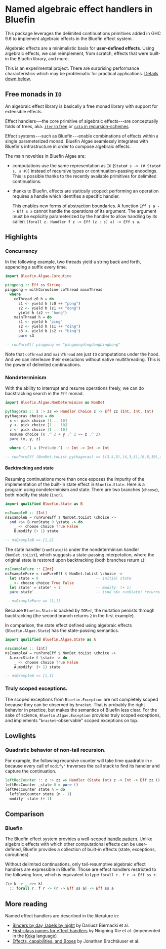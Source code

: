 Named algebraic effect handlers in Bluefin
==========================================

This package leverages the delimited continuations primitives added in
GHC 9.6 to implement algebraic effects in the Bluefin effect system.

Algebraic effects are a minimalistic basis for **user-defined effects**.
Using algebraic effects, we can reimplement, from scratch, effects that
were built-in the Bluefin library, and more.

This is an experimental project. There are surprising performance
characteristics which may be problematic for practical applications.
[Details down below.](#quadratic-behavior-of-non-tail-recursion)

## Free monads in `IO`

An algebraic effect library is basically a free monad library with support for
extensible effects.

Effect handlers---the core primitive of algebraic effects---are conceptually
folds of trees, aka.
[`iter` in free](https://hackage.haskell.org/package/free-5.2/docs/Control-Monad-Free.html)
or [`cata` in recursion-schemes](https://hackage.haskell.org/package/recursion-schemes-5.2.2.5/docs/Data-Functor-Foldable.html#v:cata).

Effect systems---such as Bluefin---enable combinations of effects within a
single parameterized monad. Bluefin Algae seamlessly integrates with Bluefin's
infrastructure in order to compose algebraic effects.

The main novelties in Bluefin Algae are:

- computations use the same representation as `IO` (`State# s -> (# State# s, a #)`)
  instead of recursive types or continuation-passing encodings.
  This is possible thanks to the recently available primitives for delimited
  continuations.

- thanks to Bluefin, effects are statically scoped: performing an operation
  requires a handle which identifies a specific handler.

  This enables new forms of abstraction boundaries.
  A function `Eff s a -> Eff s a` cannot handle the operations of its argument.
  The argument must be explicitly parameterized by the handler to allow
  handling by its caller: `(forall z. Handler f z -> Eff (z : s) a) -> Eff s a`.

## Highlights

### Concurrency

In the following example, two threads yield a string back and forth, appending
a suffix every time.

```haskell
import Bluefin.Algae.Coroutine

pingpong :: Eff ss String
pingpong = withCoroutine coThread mainThread
  where
    coThread z0 h = do
      z1 <- yield h (z0 ++ "pong")
      z2 <- yield h (z1 ++ "dong")
      yield h (z2 ++ "bong")
    mainThread h = do
      s1 <- yield h "ping"
      s2 <- yield h (s1 ++ "ding")
      s3 <- yield h (s2 ++ "bing")
      pure s3

-- runPureEff pingpong == "pingpongdingdongbingbong"
```

Note that `coThread` and `mainThread` are just `IO` computations under the hood.
And we can interleave their executions without native multithreading. This is the
power of delimited continuations.

### Nondeterminism

With the ability to interrupt and resume operations freely, we can do
backtracking search in the `Eff` monad.

```haskell
import Bluefin.Algae.NonDeterminism as NonDet

pythagoras :: z :> zz => Handler Choice z -> Eff zz (Int, Int, Int)
pythagoras choice = do
  x <- pick choice [1 .. 10]
  y <- pick choice [1 .. 10]
  z <- pick choice [1 .. 10]
  assume choice (x .^ 2 + y .^ 2 == z .^ 2)
  pure (x, y, z)

  where (.^) = (Prelude.^) :: Int -> Int -> Int

-- runPureEff (NonDet.toList pythagoras) == [(3,4,5),(4,3,5),(6,8,10),(8,6,10)]
```

#### Backtracking and state

Resuming continuations more than once exposes the impurity of the
implementation of the built-in state effect in `Bluefin.State`.
Here is a program using nondeterminism and state. There are two branches
(`choose`), both modify the state (`incr`).

```haskell
import qualified Bluefin.State as B

nsExampleB :: [Int]
nsExampleB = runPureEff $ NonDet.toList \choice ->
  snd <$> B.runState 0 \state -> do
    _ <- choose choice True False
    B.modify (+ 1) state

-- nsExampleB == [1,2]
```

The state handler (`runState`) is under the nondeterminism handler
(`NonDet.toList`), which suggests a state-passing interpetation, where the
original state is restored upon backtracking (both branches return `1`):

```haskell
nsExamplePure :: [Int]
nsExamplePure = runPureEff $ NonDet.toList \choice ->
  let state = 0                          -- initial state
  _ <- choose choice True False
  let state' = state' + 1                -- modify' (+ 1)
  pure state'                            -- (snd <$> runState) returns the final state

-- nsExamplePure == [1,1]
```

Because `Bluefin.State` is backed by `IORef`, the mutation persists
through backtracking (the second branch returns `2` in the first example).

In comparison, the state effect defined using algebraic effects
(`Bluefin.Algae.State`) has the state-passing semantics.

```haskell
import qualified Bluefin.Algae.State as A

nsExampleA :: [Int]
nsExampleA = runPureEff $ NonDet.toList \choice ->
  A.execState 0 \state -> do
    _ <- choose choice True False
    A.modify' (+ 1) state

-- nsExampleA == [1,1]
```

### Truly scoped exceptions.

The scoped exceptions from `Bluefin.Exception` are not completely scoped because
they can be observed by `bracket`. That is probably the right behavior in practice,
but makes the semantics of Bluefin less clear. For the sake of science,
`Bluefin.Algae.Exception` provides truly scoped exceptions, and implements
"`bracket`-observable" scoped exceptions on top.

## Lowlights

### Quadratic behavior of non-tail recursion.

For example, the following recursive counter will take time quadratic in `n`
because every call of `modify'` traverses the call stack to find its handler
and capture the continuation.

```haskell
leftRecCounter :: z :> zz => Handler (State Int) z -> Int -> Eff zz ()
leftRecCounter _state 0 = pure ()
leftRecCounter state n = do
  leftRecCounter state (n - 1)
  modify' state (+ 1)
```

## Comparison

### Bluefin

The Bluefin effect system provides a well-scoped [handle pattern][handle].
Unlike algebraic effects with which other computational effects can be
user-defined, Bluefin provides a collection of built-in effects
(state, exceptions, coroutines).

Without delimited continuations, only tail-resumptive algebraic effect handlers
are expressible in Bluefin. Those are effect handlers restricted to the
following form, which is equivalent to type `forall r. f r -> Eff ss r`.

```haskell
(\e k -> _ >>= k)
  :: forall r. f r -> (r -> Eff ss a) -> Eff ss a
```

[handle]: https://jaspervdj.be/posts/2018-03-08-handle-pattern.html

## More reading

Named effect handlers are described in the literature in:

- [Binders by day, labels by night](https://maciejpirog.github.io/papers/binders-labels.pdf)
    by Dariusz Biernacki et al.
- [First-class names for effect handlers](https://www.microsoft.com/en-us/research/uploads/prod/2021/05/namedh-tr.pdf)
    by Ningning Xie et al. (impemented in the [Koka](https://koka-lang.github.io/koka/doc/index.html) language)
- [Effects, capabilities, and Boxes](https://dl.acm.org/doi/pdf/10.1145/3527320)
    by Jonathan Brachtäuser et al.
